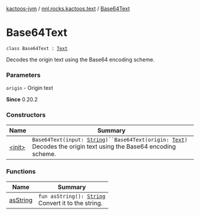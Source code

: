 [kactoos-jvm](../../index.md) / [nnl.rocks.kactoos.text](../index.md) / [Base64Text](./index.md)

# Base64Text

`class Base64Text : `[`Text`](../../nnl.rocks.kactoos/-text/index.md)

Decodes the origin text using the Base64 encoding scheme.

### Parameters

`origin` - Origin text

**Since**
0.20.2

### Constructors

| Name | Summary |
|---|---|
| [&lt;init&gt;](-init-.md) | `Base64Text(input: `[`String`](https://kotlinlang.org/api/latest/jvm/stdlib/kotlin/-string/index.html)`)``Base64Text(origin: `[`Text`](../../nnl.rocks.kactoos/-text/index.md)`)`<br>Decodes the origin text using the Base64 encoding scheme. |

### Functions

| Name | Summary |
|---|---|
| [asString](as-string.md) | `fun asString(): `[`String`](https://kotlinlang.org/api/latest/jvm/stdlib/kotlin/-string/index.html)<br>Convert it to the string. |
